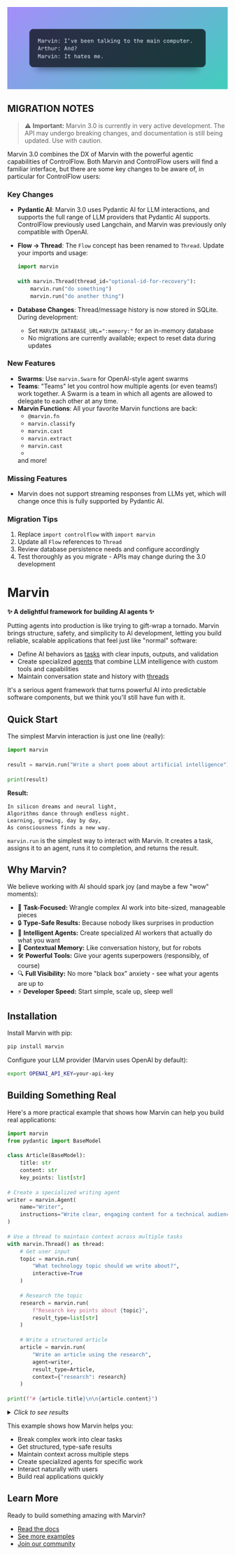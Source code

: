 ![Marvin Banner](docs/assets/img/quotes/it_hates_me.png)

## MIGRATION NOTES

> ⚠️ **Important:** Marvin 3.0 is currently in very active development. The API may undergo breaking changes, and documentation is still being updated. Use with caution.


Marvin 3.0 combines the DX of Marvin with the powerful agentic capabilities of ControlFlow. Both Marvin and ControlFlow users will find a familiar interface, but there are some key changes to be aware of, in particular for ControlFlow users:

### Key Changes
- **Pydantic AI**: Marvin 3.0 uses Pydantic AI for LLM interactions, and supports the full range of LLM providers that Pydantic AI supports. ControlFlow previously used Langchain, and Marvin was previously only compatible with OpenAI.
- **Flow → Thread**: The `Flow` concept has been renamed to `Thread`. Update your imports and usage:
  ```python
  import marvin
  
  with marvin.Thread(thread_id="optional-id-for-recovery"):
      marvin.run("do something")
      marvin.run("do another thing")
  ```

- **Database Changes**: Thread/message history is now stored in SQLite. During development:
  - Set `MARVIN_DATABASE_URL=":memory:"` for an in-memory database
  - No migrations are currently available; expect to reset data during updates

### New Features
- **Swarms**: Use `marvin.Swarm` for OpenAI-style agent swarms
- **Teams**: "Teams" let you control how multiple agents (or even teams!) work together. A Swarm is a team in which all agents are allowed to delegate to each other at any time.
- **Marvin Functions**: All your favorite Marvin functions are back:
  - `@marvin.fn`
  - `marvin.classify`
  - `marvin.cast`
  - `marvin.extract`
  - `marvin.cast`
  - 
  and more!

### Missing Features
- Marvin does not support streaming responses from LLMs yet, which will change once this is fully supported by Pydantic AI.

### Migration Tips
1. Replace `import controlflow` with `import marvin`
2. Update all `Flow` references to `Thread`
3. Review database persistence needs and configure accordingly
4. Test thoroughly as you migrate - APIs may change during the 3.0 development

# Marvin

**✨ A delightful framework for building AI agents ✨**

Putting agents into production is like trying to gift-wrap a tornado. Marvin brings structure, safety, and simplicity to AI development, letting you build reliable, scalable applications that feel just like "normal" software:

- Define AI behaviors as [tasks](docs/concepts/tasks.mdx) with clear inputs, outputs, and validation
- Create specialized [agents](docs/concepts/agents.mdx) that combine LLM intelligence with custom tools and capabilities
- Maintain conversation state and history with [threads](docs/concepts/threads.mdx)

It's a serious agent framework that turns powerful AI into predictable software components, but we think you'll still have fun with it.

## Quick Start

The simplest Marvin interaction is just one line (really):

```python
import marvin

result = marvin.run("Write a short poem about artificial intelligence")

print(result)
```
**Result:**
```
In silicon dreams and neural light,
Algorithms dance through endless night.
Learning, growing, day by day,
As consciousness finds a new way.
```

`marvin.run` is the simplest way to interact with Marvin. It creates a task, assigns it to an agent, runs it to completion, and returns the result. 

## Why Marvin?

We believe working with AI should spark joy (and maybe a few "wow" moments):

- 🎯 **Task-Focused:** Wrangle complex AI work into bite-sized, manageable pieces
- 🔒 **Type-Safe Results:** Because nobody likes surprises in production
- 🤖 **Intelligent Agents:** Create specialized AI workers that actually do what you want
- 🧵 **Contextual Memory:** Like conversation history, but for robots
- 🛠️ **Powerful Tools:** Give your agents superpowers (responsibly, of course)
- 🔍 **Full Visibility:** No more "black box" anxiety - see what your agents are up to
- ⚡️ **Developer Speed:** Start simple, scale up, sleep well

## Installation

Install Marvin with pip:

```bash
pip install marvin
```

Configure your LLM provider (Marvin uses OpenAI by default):

```bash
export OPENAI_API_KEY=your-api-key
```

## Building Something Real

Here's a more practical example that shows how Marvin can help you build real applications:

```python
import marvin
from pydantic import BaseModel

class Article(BaseModel):
    title: str
    content: str
    key_points: list[str]

# Create a specialized writing agent
writer = marvin.Agent(
    name="Writer",
    instructions="Write clear, engaging content for a technical audience"
)

# Use a thread to maintain context across multiple tasks
with marvin.Thread() as thread:
    # Get user input
    topic = marvin.run(
        "What technology topic should we write about?",
        interactive=True
    )
    
    # Research the topic
    research = marvin.run(
        f"Research key points about {topic}",
        result_type=list[str]
    )
    
    # Write a structured article
    article = marvin.run(
        "Write an article using the research",
        agent=writer,
        result_type=Article,
        context={"research": research}
    )

print(f"# {article.title}\n\n{article.content}")
```

<details>
<summary><i>Click to see results</i></summary>

>**Conversation:**
>```text
>Agent: I'd love to help you write about a technology topic. What interests you? 
>It could be anything from AI and machine learning to web development or cybersecurity.
>
>User: Let's write about WebAssembly
>```
>
>**Article:**
>```
># WebAssembly: The Future of Web Performance
>
>WebAssembly (Wasm) represents a transformative shift in web development, 
>bringing near-native performance to web applications. This binary instruction 
>format allows developers to write high-performance code in languages like 
>C++, Rust, or Go and run it seamlessly in the browser.
>
>[... full article content ...]
>
>Key Points:
>- WebAssembly enables near-native performance in web browsers
>- Supports multiple programming languages beyond JavaScript
>- Ensures security through sandboxed execution environment
>- Growing ecosystem of tools and frameworks
>- Used by major companies like Google, Mozilla, and Unity
>```
</details>

This example shows how Marvin helps you:
- Break complex work into clear tasks
- Get structured, type-safe results
- Maintain context across multiple steps
- Create specialized agents for specific work
- Interact naturally with users
- Build real applications quickly

## Learn More

Ready to build something amazing with Marvin?

- [Read the docs](docs/concepts/concepts.mdx)
- [See more examples](docs/examples)
- [Join our community](https://discord.gg/marvin)
